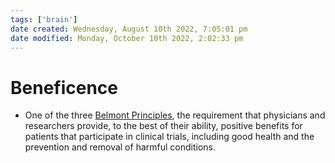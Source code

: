 ```yaml
---
tags: ['brain']
date created: Wednesday, August 10th 2022, 7:05:01 pm
date modified: Monday, October 10th 2022, 2:02:33 pm
---
```


# Beneficence
- One of the three [Belmont Principles](Belmont%20Principles.md), the requirement that physicians and researchers provide, to the best of their ability, positive benefits for patients that participate in clinical trials, including good health and the prevention and removal of harmful conditions.



